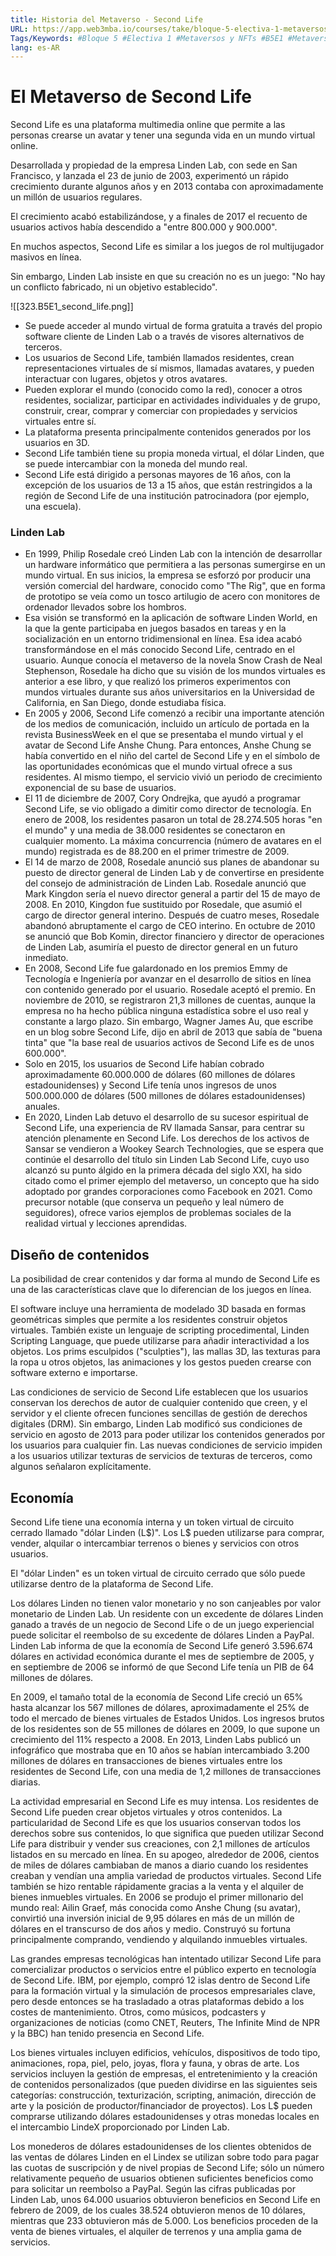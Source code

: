 ```yaml
---
title: Historia del Metaverso - Second Life
URL: https://app.web3mba.io/courses/take/bloque-5-electiva-1-metaversos-y-nfts/texts/38909398-el1-02-historia-del-metaverso-second-life
Tags/Keywords: #Bloque 5 #Electiva 1 #Metaversos y NFTs #B5E1 #Metaversos #NFTs #Metaverso #Second Life
lang: es-AR
---
```

# El Metaverso de Second Life
Second Life es una plataforma multimedia online que permite a las personas crearse un avatar y tener una segunda vida en un mundo virtual online.

Desarrollada y propiedad de la empresa Linden Lab, con sede en San Francisco, y lanzada el 23 de junio de 2003, experimentó un rápido crecimiento durante algunos años y en 2013 contaba con aproximadamente un millón de usuarios regulares. 

El crecimiento acabó estabilizándose, y a finales de 2017 el recuento de usuarios activos había descendido a "entre 800.000 y 900.000". 

En muchos aspectos, Second Life es similar a los juegos de rol multijugador masivos en línea. 

Sin embargo, Linden Lab insiste en que su creación no es un juego: "No hay un conflicto fabricado, ni un objetivo establecido".

![[323.B5E1_second_life.png]]  

- Se puede acceder al mundo virtual de forma gratuita a través del propio software cliente de Linden Lab o a través de visores alternativos de terceros. 
- Los usuarios de Second Life, también llamados residentes, crean representaciones virtuales de sí mismos, llamadas avatares, y pueden interactuar con lugares, objetos y otros avatares. 
- Pueden explorar el mundo (conocido como la red), conocer a otros residentes, socializar, participar en actividades individuales y de grupo, construir, crear, comprar y comerciar con propiedades y servicios virtuales entre sí.
- La plataforma presenta principalmente contenidos generados por los usuarios en 3D. 
- Second Life también tiene su propia moneda virtual, el dólar Linden, que se puede intercambiar con la moneda del mundo real. 
- Second Life está dirigido a personas mayores de 16 años, con la excepción de los usuarios de 13 a 15 años, que están restringidos a la región de Second Life de una institución patrocinadora (por ejemplo, una escuela).

### Linden Lab
- En 1999, Philip Rosedale creó Linden Lab con la intención de desarrollar un hardware informático que permitiera a las personas sumergirse en un mundo virtual. En sus inicios, la empresa se esforzó por producir una versión comercial del hardware, conocido como "The Rig", que en forma de prototipo se veía como un tosco artilugio de acero con monitores de ordenador llevados sobre los hombros.
- Esa visión se transformó en la aplicación de software Linden World, en la que la gente participaba en juegos basados en tareas y en la socialización en un entorno tridimensional en línea. Esa idea acabó transformándose en el más conocido Second Life, centrado en el usuario. Aunque conocía el metaverso de la novela Snow Crash de Neal Stephenson, Rosedale ha dicho que su visión de los mundos virtuales es anterior a ese libro, y que realizó los primeros experimentos con mundos virtuales durante sus años universitarios en la Universidad de California, en San Diego, donde estudiaba física.
- En 2005 y 2006, Second Life comenzó a recibir una importante atención de los medios de comunicación, incluido un artículo de portada en la revista BusinessWeek en el que se presentaba el mundo virtual y el avatar de Second Life Anshe Chung. Para entonces, Anshe Chung se había convertido en el niño del cartel de Second Life y en el símbolo de las oportunidades económicas que el mundo virtual ofrece a sus residentes. Al mismo tiempo, el servicio vivió un periodo de crecimiento exponencial de su base de usuarios.
- El 11 de diciembre de 2007, Cory Ondrejka, que ayudó a programar Second Life, se vio obligado a dimitir como director de tecnología. En enero de 2008, los residentes pasaron un total de 28.274.505 horas "en el mundo" y una media de 38.000 residentes se conectaron en cualquier momento. La máxima concurrencia (número de avatares en el mundo) registrada es de 88.200 en el primer trimestre de 2009.
- El 14 de marzo de 2008, Rosedale anunció sus planes de abandonar su puesto de director general de Linden Lab y de convertirse en presidente del consejo de administración de Linden Lab. Rosedale anunció que Mark Kingdon sería el nuevo director general a partir del 15 de mayo de 2008. En 2010, Kingdon fue sustituido por Rosedale, que asumió el cargo de director general interino. Después de cuatro meses, Rosedale abandonó abruptamente el cargo de CEO interino. En octubre de 2010 se anunció que Bob Komin, director financiero y director de operaciones de Linden Lab, asumiría el puesto de director general en un futuro inmediato.
- En 2008, Second Life fue galardonado en los premios Emmy de Tecnología e Ingeniería por avanzar en el desarrollo de sitios en línea con contenido generado por el usuario. Rosedale aceptó el premio. En noviembre de 2010, se registraron 21,3 millones de cuentas, aunque la empresa no ha hecho pública ninguna estadística sobre el uso real y constante a largo plazo. Sin embargo, Wagner James Au, que escribe en un blog sobre Second Life, dijo en abril de 2013 que sabía de "buena tinta" que "la base real de usuarios activos de Second Life es de unos 600.000".
- Solo en 2015, los usuarios de Second Life habían cobrado aproximadamente 60.000.000 de dólares (60 millones de dólares estadounidenses) y Second Life tenía unos ingresos de unos 500.000.000 de dólares (500 millones de dólares estadounidenses) anuales. 
- En 2020, Linden Lab detuvo el desarrollo de su sucesor espiritual de Second Life, una experiencia de RV llamada Sansar, para centrar su atención plenamente en Second Life. Los derechos de los activos de Sansar se vendieron a Wookey Search Technologies, que se espera que continúe el desarrollo del título sin Linden Lab Second Life, cuyo uso alcanzó su punto álgido en la primera década del siglo XXI, ha sido citado como el primer ejemplo del metaverso, un concepto que ha sido adoptado por grandes corporaciones como Facebook en 2021. Como precursor notable (que conserva un pequeño y leal número de seguidores), ofrece varios ejemplos de problemas sociales de la realidad virtual y lecciones aprendidas.

## Diseño de contenidos
La posibilidad de crear contenidos y dar forma al mundo de Second Life es una de las características clave que lo diferencian de los juegos en línea.

El software incluye una herramienta de modelado 3D basada en formas geométricas simples que permite a los residentes construir objetos virtuales. También existe un lenguaje de scripting procedimental, Linden Scripting Language, que puede utilizarse para añadir interactividad a los objetos. Los prims esculpidos ("sculpties"), las mallas 3D, las texturas para la ropa u otros objetos, las animaciones y los gestos pueden crearse con software externo e importarse. 

Las condiciones de servicio de Second Life establecen que los usuarios conservan los derechos de autor de cualquier contenido que creen, y el servidor y el cliente ofrecen funciones sencillas de gestión de derechos digitales (DRM). Sin embargo, Linden Lab modificó sus condiciones de servicio en agosto de 2013 para poder utilizar los contenidos generados por los usuarios para cualquier fin. Las nuevas condiciones de servicio impiden a los usuarios utilizar texturas de servicios de texturas de terceros, como algunos señalaron explícitamente.

## Economía
Second Life tiene una economía interna y un token virtual de circuito cerrado llamado "dólar Linden (L$)". Los L$ pueden utilizarse para comprar, vender, alquilar o intercambiar terrenos o bienes y servicios con otros usuarios. 

El "dólar Linden" es un token virtual de circuito cerrado que sólo puede utilizarse dentro de la plataforma de Second Life. 

Los dólares Linden no tienen valor monetario y no son canjeables por valor monetario de Linden Lab. Un residente con un excedente de dólares Linden ganado a través de un negocio de Second Life o de un juego experiencial puede solicitar el reembolso de su excedente de dólares Linden a PayPal. Linden Lab informa de que la economía de Second Life generó 3.596.674 dólares en actividad económica durante el mes de septiembre de 2005, y en septiembre de 2006 se informó de que Second Life tenía un PIB de 64 millones de dólares.

En 2009, el tamaño total de la economía de Second Life creció un 65% hasta alcanzar los 567 millones de dólares, aproximadamente el 25% de todo el mercado de bienes virtuales de Estados Unidos. Los ingresos brutos de los residentes son de 55 millones de dólares en 2009, lo que supone un crecimiento del 11% respecto a 2008. En 2013, Linden Labs publicó un infográfico que mostraba que en 10 años se habían intercambiado 3.200 millones de dólares en transacciones de bienes virtuales entre los residentes de Second Life, con una media de 1,2 millones de transacciones diarias.

La actividad empresarial en Second Life es muy intensa. Los residentes de Second Life pueden crear objetos virtuales y otros contenidos. La particularidad de Second Life es que los usuarios conservan todos los derechos sobre sus contenidos, lo que significa que pueden utilizar Second Life para distribuir y vender sus creaciones, con 2,1 millones de artículos listados en su mercado en línea. En su apogeo, alrededor de 2006, cientos de miles de dólares cambiaban de manos a diario cuando los residentes creaban y vendían una amplia variedad de productos virtuales. Second Life también se hizo rentable rápidamente gracias a la venta y el alquiler de bienes inmuebles virtuales. En 2006 se produjo el primer millonario del mundo real: Ailin Graef, más conocida como Anshe Chung (su avatar), convirtió una inversión inicial de 9,95 dólares en más de un millón de dólares en el transcurso de dos años y medio. Construyó su fortuna principalmente comprando, vendiendo y alquilando inmuebles virtuales.

Las grandes empresas tecnológicas han intentado utilizar Second Life para comercializar productos o servicios entre el público experto en tecnología de Second Life. IBM, por ejemplo, compró 12 islas dentro de Second Life para la formación virtual y la simulación de procesos empresariales clave, pero desde entonces se ha trasladado a otras plataformas debido a los costes de mantenimiento. Otros, como músicos, podcasters y organizaciones de noticias (como CNET, Reuters, The Infinite Mind de NPR y la BBC) han tenido presencia en Second Life.

Los bienes virtuales incluyen edificios, vehículos, dispositivos de todo tipo, animaciones, ropa, piel, pelo, joyas, flora y fauna, y obras de arte. Los servicios incluyen la gestión de empresas, el entretenimiento y la creación de contenidos personalizados (que pueden dividirse en las siguientes seis categorías: construcción, texturización, scripting, animación, dirección de arte y la posición de productor/financiador de proyectos). Los L$ pueden comprarse utilizando dólares estadounidenses y otras monedas locales en el intercambio LindeX proporcionado por Linden Lab. 

Los monederos de dólares estadounidenses de los clientes obtenidos de las ventas de dólares Linden en el Lindex se utilizan sobre todo para pagar las cuotas de suscripción y de nivel propias de Second Life; sólo un número relativamente pequeño de usuarios obtienen suficientes beneficios como para solicitar un reembolso a PayPal. Según las cifras publicadas por Linden Lab, unos 64.000 usuarios obtuvieron beneficios en Second Life en febrero de 2009, de los cuales 38.524 obtuvieron menos de 10 dólares, mientras que 233 obtuvieron más de 5.000. Los beneficios proceden de la venta de bienes virtuales, el alquiler de terrenos y una amplia gama de servicios.